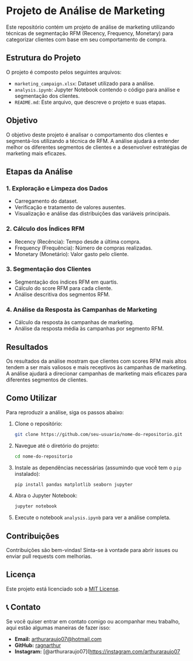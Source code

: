 # Projeto de Análise de Marketing

Este repositório contém um projeto de análise de marketing utilizando técnicas de segmentação RFM (Recency, Frequency, Monetary) para categorizar clientes com base em seu comportamento de compra.

## Estrutura do Projeto

O projeto é composto pelos seguintes arquivos:

- `marketing_campaign.xlsx`: Dataset utilizado para a análise.
- `analysis.ipynb`: Jupyter Notebook contendo o código para análise e segmentação dos clientes.
- `README.md`: Este arquivo, que descreve o projeto e suas etapas.

## Objetivo

O objetivo deste projeto é analisar o comportamento dos clientes e segmentá-los utilizando a técnica de RFM. A análise ajudará a entender melhor os diferentes segmentos de clientes e a desenvolver estratégias de marketing mais eficazes.

## Etapas da Análise

### 1. Exploração e Limpeza dos Dados

- Carregamento do dataset.
- Verificação e tratamento de valores ausentes.
- Visualização e análise das distribuições das variáveis principais.

### 2. Cálculo dos Índices RFM

- Recency (Recência): Tempo desde a última compra.
- Frequency (Frequência): Número de compras realizadas.
- Monetary (Monetário): Valor gasto pelo cliente.

### 3. Segmentação dos Clientes

- Segmentação dos índices RFM em quartis.
- Cálculo do score RFM para cada cliente.
- Análise descritiva dos segmentos RFM.

### 4. Análise da Resposta às Campanhas de Marketing

- Cálculo da resposta às campanhas de marketing.
- Análise da resposta média às campanhas por segmento RFM.

## Resultados

Os resultados da análise mostram que clientes com scores RFM mais altos tendem a ser mais valiosos e mais receptivos às campanhas de marketing. A análise ajudará a direcionar campanhas de marketing mais eficazes para diferentes segmentos de clientes.

## Como Utilizar

Para reproduzir a análise, siga os passos abaixo:

1. Clone o repositório:
    ```bash
    git clone https://github.com/seu-usuario/nome-do-repositorio.git
    ```
2. Navegue até o diretório do projeto:
    ```bash
    cd nome-do-repositorio
    ```
3. Instale as dependências necessárias (assumindo que você tem o `pip` instalado):
    ```bash
    pip install pandas matplotlib seaborn jupyter
    ```
4. Abra o Jupyter Notebook:
    ```bash
    jupyter notebook
    ```
5. Execute o notebook `analysis.ipynb` para ver a análise completa.

## Contribuições

Contribuições são bem-vindas! Sinta-se à vontade para abrir issues ou enviar pull requests com melhorias.

## Licença

Este projeto está licenciado sob a [MIT License](LICENSE).

## 📞 Contato

Se você quiser entrar em contato comigo ou acompanhar meu trabalho, aqui estão algumas maneiras de fazer isso:

- **Email:** arthuraraujo07@hotmail.com
- **GitHub:** [ragnarthur](https://github.com/ragnarthur)
- **Instagram:** [@arthuraraujo07](https://instagram.com/arthuraraujo07